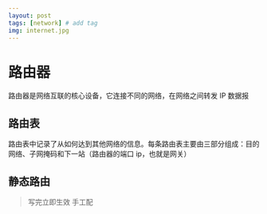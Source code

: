 ```yaml
---
layout: post
tags: [network] # add tag
img: internet.jpg
---
```


# 路由器

路由器是网络互联的核心设备，它连接不同的网络，在网络之间转发 IP 数据报

## 路由表

路由表中记录了从如何达到其他网络的信息。每条路由表主要由三部分组成：目的网络、子网掩码和下一站（路由器的端口 ip，也就是网关）

## 静态路由

> 写完立即生效
> 手工配


### 



